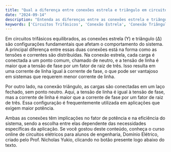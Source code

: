 ```yaml
---
title: "Qual a diferença entre conexões estrela e triângulo em circuitos trifásicos equilibrados?"
date: "2024-09-14"
description: "Entenda as diferenças entre as conexões estrela e triângulo em circuitos trifásicos equilibrados e suas implicações no fator de potência e tensão."
keywords: ['Circuitos Trifásicos', 'Conexão Estrela', 'Conexão Triângulo', 'Equilibrado', 'Tensão', 'Fator de Potência']
---
```


Em circuitos trifásicos equilibrados, as conexões estrela (Y) e triângulo (Δ) são configurações fundamentais que afetam o comportamento do sistema. A principal diferença entre essas duas conexões está na forma como as tensões e correntes são distribuídas. Na conexão estrela, cada carga é conectada a um ponto comum, chamado de neutro, e a tensão de linha é maior que a tensão de fase por um fator de raiz de três. Isso resulta em uma corrente de linha igual à corrente de fase, o que pode ser vantajoso em sistemas que requerem menor corrente de linha.

Por outro lado, na conexão triângulo, as cargas são conectadas em um laço fechado, sem ponto neutro. Aqui, a tensão de linha é igual à tensão de fase, mas a corrente de linha é maior que a corrente de fase por um fator de raiz de três. Essa configuração é frequentemente utilizada em aplicações que exigem maior potência.

Ambas as conexões têm implicações no fator de potência e na eficiência do sistema, sendo a escolha entre elas dependente das necessidades específicas da aplicação. Se você gostou deste conteúdo, conheça o curso online de circuitos elétricos para alunos de engenharia, Domínio Elétrico, criado pelo Prof. Nicholas Yukio, clicando no botão presente logo abaixo do texto.
